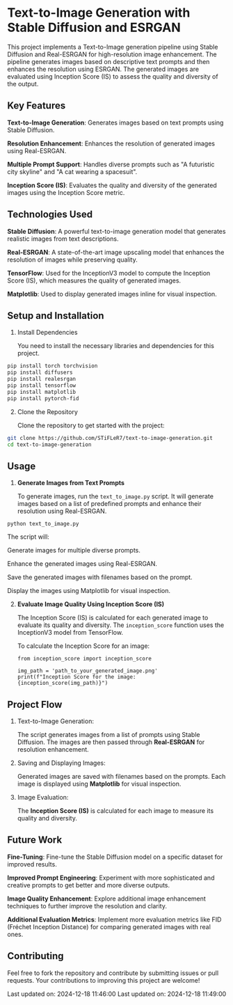 
# **Text-to-Image Generation with Stable Diffusion and ESRGAN**

This project implements a Text-to-Image generation pipeline using Stable Diffusion and Real-ESRGAN for high-resolution image enhancement. The pipeline generates images based on descriptive text prompts and then enhances the resolution using ESRGAN. The generated images are evaluated using Inception Score (IS) to assess the quality and diversity of the output.


## **Key Features**
**Text-to-Image Generation**: Generates images based on text prompts using Stable Diffusion.

**Resolution Enhancement**: Enhances the resolution of generated images using Real-ESRGAN.

**Multiple Prompt Support**: Handles diverse prompts such as "A futuristic city skyline" and "A cat wearing a spacesuit".

**Inception Score (IS)**: Evaluates the quality and diversity of the generated images using the Inception Score metric.
## **Technologies Used**

**Stable Diffusion**: A powerful text-to-image generation model that generates realistic images from text descriptions.

**Real-ESRGAN**: A state-of-the-art image upscaling model that enhances the resolution of images while preserving quality.

**TensorFlow**: Used for the InceptionV3 model to compute the Inception Score (IS), which measures the quality of generated images.

**Matplotlib**: Used to display generated images inline for visual inspection.
## **Setup and Installation**

1. Install Dependencies

    You need to install the necessary libraries and dependencies for this project.

```bash
pip install torch torchvision
pip install diffusers
pip install realesrgan
pip install tensorflow
pip install matplotlib
pip install pytorch-fid
```

2. Clone the Repository

    Clone the repository to get started with the project:

```bash
git clone https://github.com/STiFLeR7/text-to-image-generation.git
cd text-to-image-generation
```



## **Usage**

1. **Generate Images from Text Prompts**

    To generate images, run the ```text_to_image.py``` script. It will generate images based on a list of predefined prompts and enhance their resolution using Real-ESRGAN.

```python text_to_image.py```

The script will:

Generate images for multiple diverse prompts.

Enhance the generated images using Real-ESRGAN.

Save the generated images with filenames based on the prompt.

Display the images using Matplotlib for visual inspection.

2. **Evaluate Image Quality Using Inception Score (IS)**

    The Inception Score (IS) is calculated for each generated image to evaluate its quality and diversity. The ```inception_score``` function uses the InceptionV3 model from TensorFlow.

    To calculate the Inception Score for an image:
    ```
    from inception_score import inception_score

    img_path = 'path_to_your_generated_image.png'
    print(f"Inception Score for the image: {inception_score(img_path)}")
    ```

## **Project Flow**

1. Text-to-Image Generation:

    The script generates images from a list of prompts using Stable Diffusion.
    The images are then passed through **Real-ESRGAN** for resolution  enhancement.
    
2. Saving and Displaying Images:

    Generated images are saved with filenames based on the prompts.
    Each image is displayed using **Matplotlib** for visual inspection.

3. Image Evaluation:

    The **Inception Score (IS)** is calculated for each image to measure its quality and diversity.
## **Future Work**

**Fine-Tuning**: Fine-tune the Stable Diffusion model on a specific dataset for improved results.

**Improved Prompt Engineering**: Experiment with more sophisticated and creative prompts to get better and more diverse outputs.

**Image Quality Enhancement**: Explore additional image enhancement techniques to further improve the resolution and clarity.

**Additional Evaluation Metrics**: Implement more evaluation metrics like FID (Fréchet Inception Distance) for comparing generated images with real ones.
## **Contributing**

Feel free to fork the repository and contribute by submitting issues or pull requests. Your contributions to improving this project are welcome!


Last updated on: 2024-12-18 11:46:00
Last updated on: 2024-12-18 11:49:00